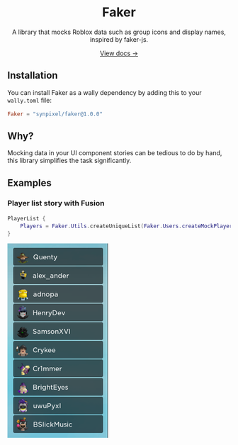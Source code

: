 <div align="center">
    <h1>Faker</h1>
    <p>A library that mocks Roblox data such as group icons and display names, inspired by faker-js.</p>
    <a href="https://synpixel.github.io/rbx-faker/">View docs →</a>
</div>

## Installation

You can install Faker as a wally dependency by adding this to your `wally.toml` file:

```toml
Faker = "synpixel/faker@1.0.0"
```

## Why?

Mocking data in your UI component stories can be tedious to do by hand, this library simplifies the task significantly.

## Examples

### Player list story with Fusion

```lua
PlayerList {
    Players = Faker.Utils.createUniqueList(Faker.Users.createMockPlayer, 10) :: { Player }
}
```

![player list example](.moonwave/static/player-list-example.png)
